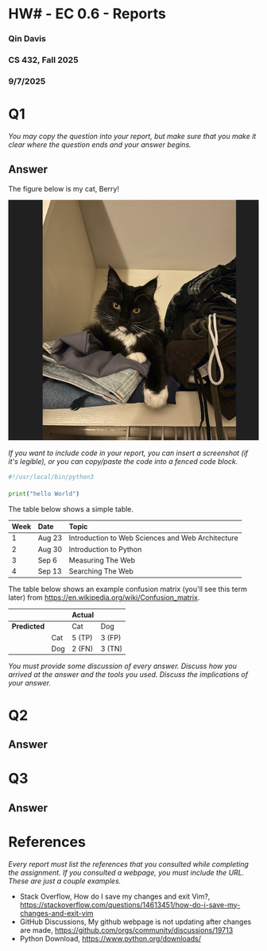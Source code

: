 # HW# - EC 0.6 - Reports
### Qin Davis
### CS 432, Fall 2025
### 9/7/2025

# Q1

*You may copy the question into your report, but make sure that you make it clear where the question ends and your answer begins.*

## Answer

The figure below is my cat, Berry!

![My cat](Screenshot%202025-04-12%20000209.png)

*If you want to include code in your report, you can insert a screenshot (if it's legible), or you can copy/paste the code into a fenced code block.*

```python
#!/usr/local/bin/python3

print("hello World")
```

The table below shows a simple table.  

|Week|Date|Topic|
|:---|:---|:---|
|1|Aug 23|Introduction to Web Sciences and Web Architecture|
|2|Aug 30|Introduction to Python|
|3|Sep 6|Measuring The Web|
|4|Sep 13|Searching The Web|

The table below shows an example confusion matrix (you'll see this term later) from <https://en.wikipedia.org/wiki/Confusion_matrix>.

| | |Actual||
|---|---|---|---|
|**Predicted**| |Cat|Dog|
| |Cat|5 (TP)|3 (FP)|
| |Dog|2 (FN)|3 (TN)|

*You must provide some discussion of every answer. Discuss how you arrived at the answer and the tools you used. Discuss the implications of your answer.*

# Q2

## Answer

# Q3

## Answer

# References

*Every report must list the references that you consulted while completing the assignment. If you consulted a webpage, you must include the URL.  These are just a couple examples.*

* Stack Overflow, How do I save my changes and exit Vim?, <https://stackoverflow.com/questions/14613451/how-do-i-save-my-changes-and-exit-vim>
* GitHub Discussions, My github webpage is not updating after changes are made, <https://github.com/orgs/community/discussions/19713>
* Python Download, <https://www.python.org/downloads/>
